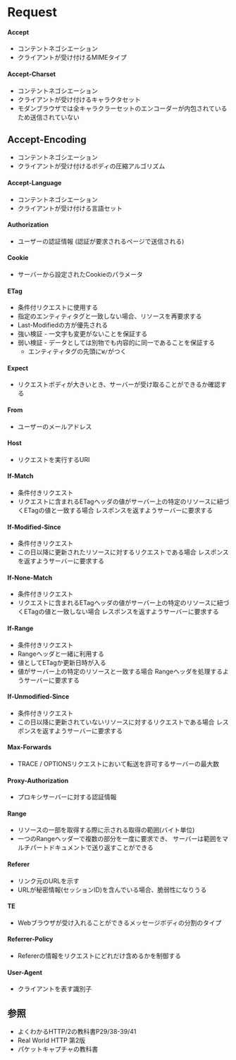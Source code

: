# Request
#### Accept
- コンテントネゴシエーション
- クライアントが受け付けるMIMEタイプ

#### Accept-Charset
- コンテントネゴシエーション
- クライアントが受け付けるキャラクタセット
- モダンブラウザでは全キャラクラーセットのエンコーダーが内包されているため送信されていない

## Accept-Encoding
- コンテントネゴシエーション
- クライアントが受け付けるボディの圧縮アルゴリズム

#### Accept-Language
- コンテントネゴシエーション
- クライアントが受け付ける言語セット

#### Authorization
- ユーザーの認証情報 (認証が要求されるページで送信される)

#### Cookie
- サーバーから設定されたCookieのパラメータ

#### ETag
- 条件付リクエストに使用する
- 指定のエンティティタグと一致しない場合、リソースを再要求する
- Last-Modifiedの方が優先される
- 強い検証 - 一文字も変更がないことを保証する
- 弱い検証 - データとしては別物でも内容的に同一であることを保証する
  - エンティティタグの先頭に`W/`がつく

#### Expect
- リクエストボディが大きいとき、サーバーが受け取ることができるか確認する

#### From
- ユーザーのメールアドレス

#### Host
- リクエストを実行するURI

#### If-Match
- 条件付きリクエスト
- リクエストに含まれるETagヘッダの値がサーバー上の特定のリソースに紐づくETagの値と一致する場合
  レスポンスを返すようサーバーに要求する

#### If-Modified-Since
- 条件付きリクエスト
- この日以降に更新されたリソースに対するリクエストである場合
  レスポンスを返すようサーバーに要求する

#### If-None-Match
- 条件付きリクエスト
- リクエストに含まれるETagヘッダの値がサーバー上の特定のリソースに紐づくETagの値と一致しない場合
  レスポンスを返すようサーバーに要求する

#### If-Range
- 条件付きリクエスト
- Rangeヘッダと一緒に利用する
- 値としてETagか更新日時が入る
- 値がサーバー上の特定のリソースと一致する場合
  Rangeヘッダを処理するようサーバーに要求する

#### If-Unmodified-Since
- 条件付きリクエスト
- この日以降に更新されていないリソースに対するリクエストである場合
  レスポンスを返すようサーバーに要求する

#### Max-Forwards
- TRACE / OPTIONSリクエストにおいて転送を許可するサーバーの最大数

#### Proxy-Authorization
- プロキシサーバーに対する認証情報

#### Range
- リソースの一部を取得する際に示される取得の範囲(バイト単位)
- 一つのRangeヘッダーで複数の部分を一度に要求でき、
  サーバーは範囲をマルチパートドキュメントで送り返すことができる

#### Referer
- リンク元のURLを示す
- URLが秘密情報(セッションID)を含んでいる場合、脆弱性になりうる

#### TE
- Webブラウザが受け入れることができるメッセージボディの分割のタイプ

#### Referrer-Policy
- Refererの情報をリクエストにどれだけ含めるかを制御する

#### User-Agent
- クライアントを表す識別子

## 参照
- よくわかるHTTP/2の教科書P29/38-39/41
- Real World HTTP 第2版
- パケットキャプチャの教科書
